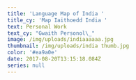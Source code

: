 ```yaml
---
title: 'Language Map of India '
title_cy: 'Map Iaithoedd India '
text: Personal Work
text_cy: "Gwaith Personol\_"
image: /img/uploads/indiaaaaaa.jpg
thumbnail: /img/uploads/india thumb.jpg
color: '#ea9a0e'
date: 2017-08-20T13:15:18.084Z
series: null
---
```






